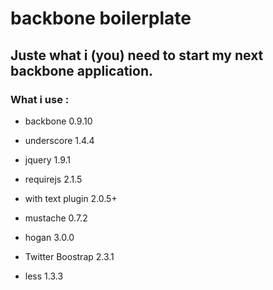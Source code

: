# backbone boilerplate

## Juste what i (you) need to start my next backbone application.

### What i use :

+ backbone 0.9.10
+ underscore 1.4.4
+ jquery 1.9.1

+ requirejs 2.1.5
+ with text plugin 2.0.5+

+ mustache 0.7.2
+ hogan 3.0.0

+ Twitter Boostrap 2.3.1

+ less 1.3.3